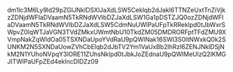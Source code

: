 dm1lc3M6Ly9ld29pZGlJNklDSXlJaXdLSW5Ceklqb2dJakl6TTNZeUxtTnZiVjkzZDNjdWFIaDVaamN5TkRNdWVIbDZJaXdLSW1Ga1pDSTZJQ0ozZDNjdWFIaDVaamN5TkRNdWVIbDZJaXdLSW5CdmNuUWlPaUFpTkRReklpd0tJbWxrSWpvZ0lqWTJaVGN3TVdZMkxUWmtNbU10TkdZM05DMDRORFptTFdZMU9XVmpNakZqWldOa05TSXNDaUpoYVdRaU9pQWlNak16SWl3S0ltNWxkQ0k2SUNKM2N5SXNDaUowZVhCbElqb2dJbTV2Ym1VaUxBb2lhRzl6ZENJNklDSjNkM2N1YUhoNVpqY3lORE11ZUhsNklpd0tJbkJoZEdnaU9pQWlMeUlzQ2lKMGJITWlPaUFpZEd4eklncDlDZz09
